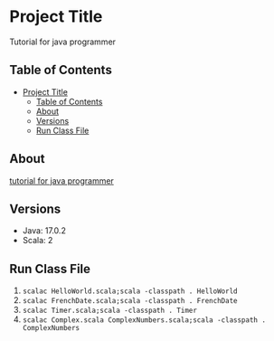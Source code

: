 # Project Title

Tutorial for java programmer

## Table of Contents

- [Project Title](#project-title)
  - [Table of Contents](#table-of-contents)
  - [About](#about)
  - [Versions](#versions)
  - [Run Class File](#run-class-file)

## About

[tutorial for java programmer](https://docs.scala-lang.org/ja/tutorials/scala-for-java-programmers.html#)

## Versions

- Java: 17.0.2
- Scala: 2

## Run Class File

1. `scalac HelloWorld.scala;scala -classpath . HelloWorld`
2. `scalac FrenchDate.scala;scala -classpath . FrenchDate`
3. `scalac Timer.scala;scala -classpath . Timer`
4. `scalac Complex.scala ComplexNumbers.scala;scala -classpath . ComplexNumbers`

